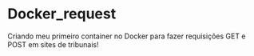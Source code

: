 # Docker_request
Criando meu primeiro container no Docker para fazer requisições GET e POST em sites de tribunais! 
